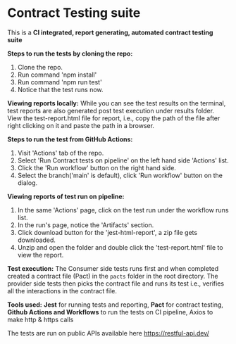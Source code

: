 # Contract Testing suite
This is a **CI integrated, report generating, automated contract testing suite**

**Steps to run the tests by cloning the repo:**
1. Clone the repo.
2. Run command 'npm install'
3. Run command 'npm run test'
4. Notice that the test runs now.

**Viewing reports locally:**
While you can see the test results on the terminal, test reports are also generated post test execution under results folder. 
View the test-report.html file for report, i.e., copy the path of the file after right clicking on it and paste the path in a browser.

**Steps to run the test from GitHub Actions:**
1. Visit 'Actions' tab of the repo.
2. Select 'Run Contract tests on pipeline' on the left hand side 'Actions' list.
3. Click the 'Run workflow' button on the right hand side.
4. Select the branch('main' is default), click 'Run workflow' button on the dialog.

**Viewing reports of test run on pipeline:**
1. In the same 'Actions' page, click on the test run under the workflow runs list.
2. In the run's page, notice the 'Artifacts' section.
3. Click download button for the 'jest-html-report', a zip file gets downloaded.
4. Unzip and open the folder and double click the 'test-report.html' file to view the report.

**Test execution:**
The Consumer side tests runs first and when completed created a contract file (Pact) in the `pacts` folder in the root directory.
The provider side tests then picks the contract file and runs its test i.e., verifies all the interactions in the contract file.

**Tools used:** 
**Jest** for running tests and reporting, 
**Pact** for contract testing, 
**Github Actions and Workflows** to run the tests on CI pipeline, 
Axios to make http & https calls

The tests are run on public APIs available here https://restful-api.dev/
